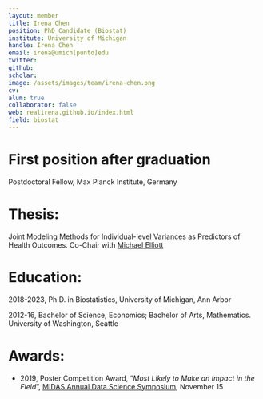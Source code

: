 ```yaml
---
layout: member
title: Irena Chen
position: PhD Candidate (Biostat)
institute: University of Michigan
handle: Irena Chen
email: irena@umich[punto]edu
twitter: 
github: 
scholar: 
image: /assets/images/team/irena-chen.png
cv: 
alum: true
collaborator: false                               
web: realirena.github.io/index.html
field: biostat
---
```



# First position after graduation

Postdoctoral Fellow, Max Planck Institute, Germany

# Thesis:

Joint Modeling Methods for Individual-level Variances as Predictors of Health Outcomes. Co-Chair with [Michael Elliott](https://sph.umich.edu/faculty-profiles/elliott-michael.html)

# Education:

2018-2023, Ph.D. in Biostatistics, University of Michigan, Ann Arbor

2012-16, Bachelor of Science, Economics; Bachelor of Arts, Mathematics. University of Washington, Seattle


# Awards:

* 2019, Poster Competition Award, “_Most Likely to Make an Impact in the Field_”, [MIDAS Annual Data Science Symposium](https://midas.umich.edu/2019-symposium/), November 15
